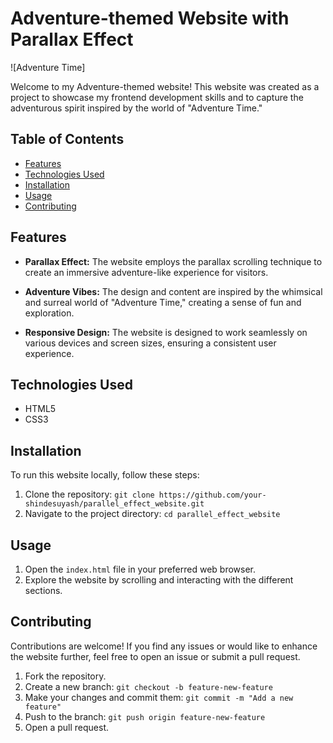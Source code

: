 # Adventure-themed Website with Parallax Effect

![Adventure Time]

Welcome to my Adventure-themed website! This website was created as a project to showcase my frontend development skills and to capture the adventurous spirit inspired by the world of "Adventure Time."

## Table of Contents

- [Features](#features)
- [Technologies Used](#technologies-used)
- [Installation](#installation)
- [Usage](#usage)
- [Contributing](#contributing)



## Features

- **Parallax Effect:** The website employs the parallax scrolling technique to create an immersive adventure-like experience for visitors.

- **Adventure Vibes:** The design and content are inspired by the whimsical and surreal world of "Adventure Time," creating a sense of fun and exploration.

- **Responsive Design:** The website is designed to work seamlessly on various devices and screen sizes, ensuring a consistent user experience.

## Technologies Used

- HTML5
- CSS3
  

## Installation

To run this website locally, follow these steps:

1. Clone the repository: `git clone https://github.com/your-shindesuyash/parallel_effect_website.git`
2. Navigate to the project directory: `cd parallel_effect_website`

## Usage

1. Open the `index.html` file in your preferred web browser.
2. Explore the website by scrolling and interacting with the different sections.

## Contributing

Contributions are welcome! If you find any issues or would like to enhance the website further, feel free to open an issue or submit a pull request.

1. Fork the repository.
2. Create a new branch: `git checkout -b feature-new-feature`
3. Make your changes and commit them: `git commit -m "Add a new feature"`
4. Push to the branch: `git push origin feature-new-feature`
5. Open a pull request.


